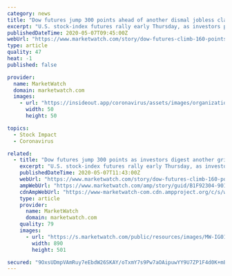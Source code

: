 ```yaml
---
category: news
title: "Dow futures jump 300 points ahead of another dismal jobless claims, and a parade of Fed speakers, earnings"
excerpt: "U.S. stock-index futures rally early Thursday, as investors prepare for another sobering weekly jobless claims and a host of speakers on the Federal"
publishedDateTime: 2020-05-07T09:45:00Z
webUrl: "https://www.marketwatch.com/story/dow-futures-climb-160-points-ahead-of-another-dismal-jobless-claims-and-a-parade-of-fed-speakers-earnings-2020-05-07?mod=MW_video_top_stories"
type: article
quality: 47
heat: -1
published: false

provider:
  name: MarketWatch
  domain: marketwatch.com
  images:
    - url: "https://insideout.app/coronavirus/assets/images/organizations/marketwatch.com-50x50.jpg"
      width: 50
      height: 50

topics:
  - Stock Impact
  - Coronavirus

related:
  - title: "Dow futures jump 300 points as investors digest another grim jobless claims report and await Fed speakers, earnings results"
    excerpt: "U.S. stock-index futures rally early Thursday, as investors parsed another sobering weekly jobless claims and waited to hear from host of speakers on"
    publishedDateTime: 2020-05-07T11:43:00Z
    webUrl: "https://www.marketwatch.com/story/dow-futures-climb-160-points-ahead-of-another-dismal-jobless-claims-and-a-parade-of-fed-speakers-earnings-2020-05-07?mod=MW_section_top_stories"
    ampWebUrl: "https://www.marketwatch.com/amp/story/guid/B1F92304-9015-11EA-9208-AF2E6FA5B5BC"
    cdnAmpWebUrl: "https://www-marketwatch-com.cdn.ampproject.org/c/s/www.marketwatch.com/amp/story/guid/B1F92304-9015-11EA-9208-AF2E6FA5B5BC"
    type: article
    provider:
      name: MarketWatch
      domain: marketwatch.com
    quality: 79
    images:
      - url: "https://s.marketwatch.com/public/resources/images/MW-IG016_virus__ZH_20200507000143.jpg"
        width: 890
        height: 501

secured: "9OxsUDmpVAmRuy7eEbdW26SKAY/oTxmY7s9Pw7aOAipuwYY9U7ZP1F4d0K+mE64Ojymr1JsENPTaoM+iqS65TAXSWH8CgZpiHS8pt9uibfiifud2IoiYbXCYkEygTkaoihpE4+X1KnrbPy1dfKhrKy+j/UvgKXhKBSi2i15F8OgWvVyjr5XgVllwknpu83NiH3lywL60KZHuQ/qEhdd7WItF8e1nz3uRWnr5qkl7m5xXEkQZEzVvTXNJohE4KHAVQztJjsHRlTBvDhQLFfE9Gu/zJNV3QOzXJK7yzTmBOrNi4wbCXDGWqi9Je3bPwdUDNqWiBkKejj0bhF8ZyNjgjWV1wHwNTAXNM8yd2nwz1zC3WlYUTjU5vu+tMrWPzxUC1XyhHlolX0F84QNay3vuJXPeT9Q5H9nzJU0nLHzZyY7gFfJmt67FsgX94I5Ry0EKwvBE/TOgUeqC5IE68ivSU/RRnCzlS0LXOFrVR3fbOvo=;MM01YoPRLNS2WL0fFcRNrg=="
---
```


